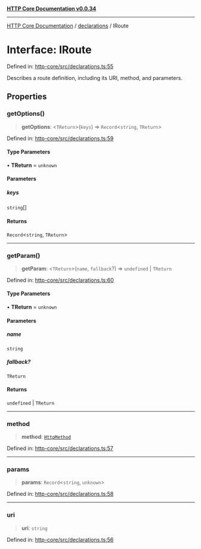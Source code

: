 [**HTTP Core Documentation v0.0.34**](../../README.md)

***

[HTTP Core Documentation](../../modules.md) / [declarations](../README.md) / IRoute

# Interface: IRoute

Defined in: [http-core/src/declarations.ts:55](https://github.com/stonemjs/http-core/blob/fb38b6d1cb0bd2bb4e252ff611571ec3c006aa1e/src/declarations.ts#L55)

Describes a route definition, including its URI, method, and parameters.

## Properties

### getOptions()

> **getOptions**: \<`TReturn`\>(`keys`) => `Record`\<`string`, `TReturn`\>

Defined in: [http-core/src/declarations.ts:59](https://github.com/stonemjs/http-core/blob/fb38b6d1cb0bd2bb4e252ff611571ec3c006aa1e/src/declarations.ts#L59)

#### Type Parameters

• **TReturn** = `unknown`

#### Parameters

##### keys

`string`[]

#### Returns

`Record`\<`string`, `TReturn`\>

***

### getParam()

> **getParam**: \<`TReturn`\>(`name`, `fallback`?) => `undefined` \| `TReturn`

Defined in: [http-core/src/declarations.ts:60](https://github.com/stonemjs/http-core/blob/fb38b6d1cb0bd2bb4e252ff611571ec3c006aa1e/src/declarations.ts#L60)

#### Type Parameters

• **TReturn** = `unknown`

#### Parameters

##### name

`string`

##### fallback?

`TReturn`

#### Returns

`undefined` \| `TReturn`

***

### method

> **method**: [`HttpMethod`](../type-aliases/HttpMethod.md)

Defined in: [http-core/src/declarations.ts:57](https://github.com/stonemjs/http-core/blob/fb38b6d1cb0bd2bb4e252ff611571ec3c006aa1e/src/declarations.ts#L57)

***

### params

> **params**: `Record`\<`string`, `unknown`\>

Defined in: [http-core/src/declarations.ts:58](https://github.com/stonemjs/http-core/blob/fb38b6d1cb0bd2bb4e252ff611571ec3c006aa1e/src/declarations.ts#L58)

***

### uri

> **uri**: `string`

Defined in: [http-core/src/declarations.ts:56](https://github.com/stonemjs/http-core/blob/fb38b6d1cb0bd2bb4e252ff611571ec3c006aa1e/src/declarations.ts#L56)
